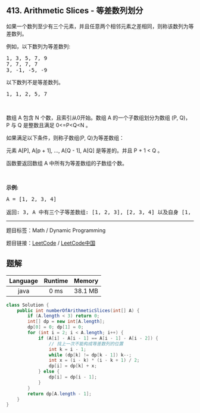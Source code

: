 ## 413. Arithmetic Slices - 等差数列划分

<!--If you want to use the English description, use `question.content` instead-->

<p>如果一个数列至少有三个元素，并且任意两个相邻元素之差相同，则称该数列为等差数列。</p>

<p>例如，以下数列为等差数列:</p>

<pre>
1, 3, 5, 7, 9
7, 7, 7, 7
3, -1, -5, -9</pre>

<p>以下数列不是等差数列。</p>

<pre>
1, 1, 2, 5, 7</pre>

<p>&nbsp;</p>

<p>数组 A 包含 N 个数，且索引从0开始。数组 A 的一个子数组划分为数组 (P, Q)，P 与 Q 是整数且满足 0&lt;=P&lt;Q&lt;N 。</p>

<p>如果满足以下条件，则称子数组(P, Q)为等差数组：</p>

<p>元素 A[P], A[p + 1], ..., A[Q - 1], A[Q] 是等差的。并且&nbsp;P + 1 &lt; Q 。</p>

<p>函数要返回数组 A 中所有为等差数组的子数组个数。</p>

<p>&nbsp;</p>

<p><strong>示例:</strong></p>

<pre>
A = [1, 2, 3, 4]

返回: 3, A 中有三个子等差数组: [1, 2, 3], [2, 3, 4] 以及自身 [1, 2, 3, 4]。
</pre>



-----

题目标签：Math / Dynamic Programming

题目链接：[LeetCode](https://leetcode.com/problems/arithmetic-slices/description/)  /  [LeetCode中国](https://leetcode-cn.com/problems/arithmetic-slices/description/)

## 题解



| Language | Runtime | Memory |
|:---:|:---:|:---:|
| java  | 0  ms | 38.1 MB |

```java
class Solution {
    public int numberOfArithmeticSlices(int[] A) {
        if (A.length < 3) return 0;
        int[] dp = new int[A.length];
        dp[0] = 0; dp[1] = 0;
        for (int i = 2; i < A.length; i++) {
            if (A[i] - A[i - 1] == A[i - 1] - A[i - 2]) {
                // 找上一次不能构成等差数列的位置
                int k = i - 1;
                while (dp[k] != dp[k - 1]) k--;
                int x = (i - k) * (i - k + 1) / 2;
                dp[i] = dp[k] + x;
            } else {
                dp[i] = dp[i - 1];
            }
        }
        return dp[A.length - 1];
    }
}
```
